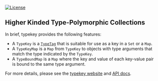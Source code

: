 [![License](http://img.shields.io/:license-Apache%202-brightgreen.svg)](http://www.apache.org/licenses/LICENSE-2.0.txt)

## Higher Kinded Type-Polymorphic Collections

In brief, typekey provides the following features:

- A `TypeKey` is a
  [`TypeTag`](http://docs.scala-lang.org/overviews/reflection/typetags-manifests.html) that is
  suitable for use as a key in a `Set` or a `Map`.
- A `TypeKeyMap` is a `Map` from `TypeKey` to objects with type arguments that match the type
  indicated by the `TypeKey`.
- A `TypeBoundMap` is a `Map` where the key and value of each key-value pair is bound to the same
  type argument.

For more details, please see the [typekey website](https://longevityframework.github.io/typekey/)
and [API docs](https://longevityframework.github.io/typekey/api).
